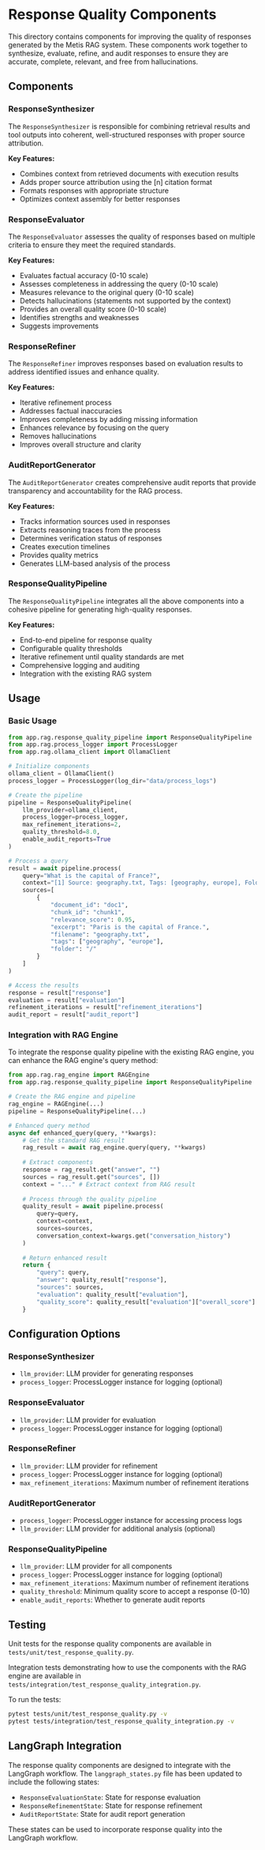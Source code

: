 # Response Quality Components

This directory contains components for improving the quality of responses generated by the Metis RAG system. These components work together to synthesize, evaluate, refine, and audit responses to ensure they are accurate, complete, relevant, and free from hallucinations.

## Components

### ResponseSynthesizer

The `ResponseSynthesizer` is responsible for combining retrieval results and tool outputs into coherent, well-structured responses with proper source attribution.

**Key Features:**
- Combines context from retrieved documents with execution results
- Adds proper source attribution using the [n] citation format
- Formats responses with appropriate structure
- Optimizes context assembly for better responses

### ResponseEvaluator

The `ResponseEvaluator` assesses the quality of responses based on multiple criteria to ensure they meet the required standards.

**Key Features:**
- Evaluates factual accuracy (0-10 scale)
- Assesses completeness in addressing the query (0-10 scale)
- Measures relevance to the original query (0-10 scale)
- Detects hallucinations (statements not supported by the context)
- Provides an overall quality score (0-10 scale)
- Identifies strengths and weaknesses
- Suggests improvements

### ResponseRefiner

The `ResponseRefiner` improves responses based on evaluation results to address identified issues and enhance quality.

**Key Features:**
- Iterative refinement process
- Addresses factual inaccuracies
- Improves completeness by adding missing information
- Enhances relevance by focusing on the query
- Removes hallucinations
- Improves overall structure and clarity

### AuditReportGenerator

The `AuditReportGenerator` creates comprehensive audit reports that provide transparency and accountability for the RAG process.

**Key Features:**
- Tracks information sources used in responses
- Extracts reasoning traces from the process
- Determines verification status of responses
- Creates execution timelines
- Provides quality metrics
- Generates LLM-based analysis of the process

### ResponseQualityPipeline

The `ResponseQualityPipeline` integrates all the above components into a cohesive pipeline for generating high-quality responses.

**Key Features:**
- End-to-end pipeline for response quality
- Configurable quality thresholds
- Iterative refinement until quality standards are met
- Comprehensive logging and auditing
- Integration with the existing RAG system

## Usage

### Basic Usage

```python
from app.rag.response_quality_pipeline import ResponseQualityPipeline
from app.rag.process_logger import ProcessLogger
from app.rag.ollama_client import OllamaClient

# Initialize components
ollama_client = OllamaClient()
process_logger = ProcessLogger(log_dir="data/process_logs")

# Create the pipeline
pipeline = ResponseQualityPipeline(
    llm_provider=ollama_client,
    process_logger=process_logger,
    max_refinement_iterations=2,
    quality_threshold=8.0,
    enable_audit_reports=True
)

# Process a query
result = await pipeline.process(
    query="What is the capital of France?",
    context="[1] Source: geography.txt, Tags: [geography, europe], Folder: /\n\nParis is the capital of France.",
    sources=[
        {
            "document_id": "doc1",
            "chunk_id": "chunk1",
            "relevance_score": 0.95,
            "excerpt": "Paris is the capital of France.",
            "filename": "geography.txt",
            "tags": ["geography", "europe"],
            "folder": "/"
        }
    ]
)

# Access the results
response = result["response"]
evaluation = result["evaluation"]
refinement_iterations = result["refinement_iterations"]
audit_report = result["audit_report"]
```

### Integration with RAG Engine

To integrate the response quality pipeline with the existing RAG engine, you can enhance the RAG engine's query method:

```python
from app.rag.rag_engine import RAGEngine
from app.rag.response_quality_pipeline import ResponseQualityPipeline

# Create the RAG engine and pipeline
rag_engine = RAGEngine(...)
pipeline = ResponseQualityPipeline(...)

# Enhanced query method
async def enhanced_query(query, **kwargs):
    # Get the standard RAG result
    rag_result = await rag_engine.query(query, **kwargs)
    
    # Extract components
    response = rag_result.get("answer", "")
    sources = rag_result.get("sources", [])
    context = "..." # Extract context from RAG result
    
    # Process through the quality pipeline
    quality_result = await pipeline.process(
        query=query,
        context=context,
        sources=sources,
        conversation_context=kwargs.get("conversation_history")
    )
    
    # Return enhanced result
    return {
        "query": query,
        "answer": quality_result["response"],
        "sources": sources,
        "evaluation": quality_result["evaluation"],
        "quality_score": quality_result["evaluation"]["overall_score"]
    }
```

## Configuration Options

### ResponseSynthesizer

- `llm_provider`: LLM provider for generating responses
- `process_logger`: ProcessLogger instance for logging (optional)

### ResponseEvaluator

- `llm_provider`: LLM provider for evaluation
- `process_logger`: ProcessLogger instance for logging (optional)

### ResponseRefiner

- `llm_provider`: LLM provider for refinement
- `process_logger`: ProcessLogger instance for logging (optional)
- `max_refinement_iterations`: Maximum number of refinement iterations

### AuditReportGenerator

- `process_logger`: ProcessLogger instance for accessing process logs
- `llm_provider`: LLM provider for additional analysis (optional)

### ResponseQualityPipeline

- `llm_provider`: LLM provider for all components
- `process_logger`: ProcessLogger instance for logging (optional)
- `max_refinement_iterations`: Maximum number of refinement iterations
- `quality_threshold`: Minimum quality score to accept a response (0-10)
- `enable_audit_reports`: Whether to generate audit reports

## Testing

Unit tests for the response quality components are available in `tests/unit/test_response_quality.py`.

Integration tests demonstrating how to use the components with the RAG engine are available in `tests/integration/test_response_quality_integration.py`.

To run the tests:

```bash
pytest tests/unit/test_response_quality.py -v
pytest tests/integration/test_response_quality_integration.py -v
```

## LangGraph Integration

The response quality components are designed to integrate with the LangGraph workflow. The `langgraph_states.py` file has been updated to include the following states:

- `ResponseEvaluationState`: State for response evaluation
- `ResponseRefinementState`: State for response refinement
- `AuditReportState`: State for audit report generation

These states can be used to incorporate response quality into the LangGraph workflow.